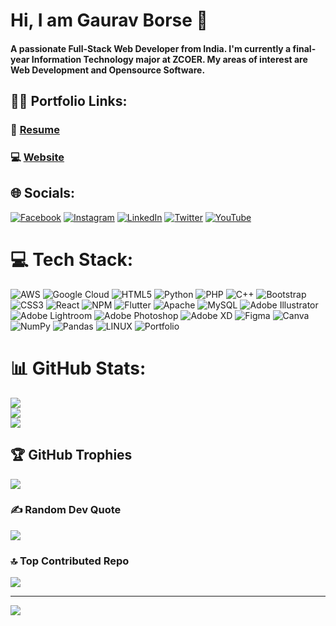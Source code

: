 # Hi, I am Gaurav Borse 👋
#### A passionate Full-Stack Web Developer from India. I'm currently a final-year Information Technology major at ZCOER. My areas of interest are Web Development and Opensource Software.

## 🧑‍💻 Portfolio Links:
### 📃 <a href="https://drive.google.com/file/d/1jU4__okwMUfUrPA5s8ulZ3zDJhHP7LZb/view?usp=sharing" target="_blank">Resume</a>
### 💻 <a href="[https://bio.site/gauravborse](https://gauravborse.vercel.app/)" target="_blank">Website</a>


## 🌐 Socials:
[![Facebook](https://img.shields.io/badge/Facebook-%231877F2.svg?logo=Facebook&logoColor=white)](https://facebook.com/Gaurav.Borsee) [![Instagram](https://img.shields.io/badge/Instagram-%23E4405F.svg?logo=Instagram&logoColor=white)](https://instagram.com/gaurav.borse_) [![LinkedIn](https://img.shields.io/badge/LinkedIn-%230077B5.svg?logo=linkedin&logoColor=white)](https://linkedin.com/in/gaurav-borse) [![Twitter](https://img.shields.io/badge/Twitter-%231DA1F2.svg?logo=Twitter&logoColor=white)](https://twitter.com/Gaurav__Borse) [![YouTube](https://img.shields.io/badge/YouTube-%23FF0000.svg?logo=YouTube&logoColor=white)](https://youtube.com/@through_gauravs_lens) 

# 💻 Tech Stack:
![AWS](https://img.shields.io/badge/AWS-%23FF9900.svg?style=for-the-badge&logo=amazon-aws&logoColor=white) ![Google Cloud](https://img.shields.io/badge/Google%20Cloud-%234285F4.svg?style=for-the-badge&logo=google-cloud&logoColor=white) ![HTML5](https://img.shields.io/badge/html5-%23E34F26.svg?style=for-the-badge&logo=html5&logoColor=white) ![Python](https://img.shields.io/badge/python-3670A0?style=for-the-badge&logo=python&logoColor=ffdd54) ![PHP](https://img.shields.io/badge/php-%23777BB4.svg?style=for-the-badge&logo=php&logoColor=white) ![C++](https://img.shields.io/badge/c++-%2300599C.svg?style=for-the-badge&logo=c%2B%2B&logoColor=white) ![Bootstrap](https://img.shields.io/badge/bootstrap-%23563D7C.svg?style=for-the-badge&logo=bootstrap&logoColor=white) ![CSS3](https://img.shields.io/badge/css3-%231572B6.svg?style=for-the-badge&logo=css3&logoColor=white) ![React](https://img.shields.io/badge/react-%2320232a.svg?style=for-the-badge&logo=react&logoColor=%2361DAFB) ![NPM](https://img.shields.io/badge/NPM-%23000000.svg?style=for-the-badge&logo=npm&logoColor=white) ![Flutter](https://img.shields.io/badge/Flutter-%2302569B.svg?style=for-the-badge&logo=Flutter&logoColor=white) ![Apache](https://img.shields.io/badge/apache-%23D42029.svg?style=for-the-badge&logo=apache&logoColor=white) ![MySQL](https://img.shields.io/badge/mysql-%2300f.svg?style=for-the-badge&logo=mysql&logoColor=white) ![Adobe Illustrator](https://img.shields.io/badge/adobeillustrator-%23FF9A00.svg?style=for-the-badge&logo=adobeillustrator&logoColor=white) ![Adobe Lightroom](https://img.shields.io/badge/Adobe%20Lightroom-31A8FF.svg?style=for-the-badge&logo=Adobe%20Lightroom&logoColor=white) ![Adobe Photoshop](https://img.shields.io/badge/adobephotoshop-%2331A8FF.svg?style=for-the-badge&logo=adobephotoshop&logoColor=white) ![Adobe XD](https://img.shields.io/badge/Adobe%20XD-470137?style=for-the-badge&logo=Adobe%20XD&logoColor=#FF61F6) 	![Figma](https://img.shields.io/badge/figma-%23F24E1E.svg?style=for-the-badge&logo=figma&logoColor=white) ![Canva](https://img.shields.io/badge/Canva-%2300C4CC.svg?style=for-the-badge&logo=Canva&logoColor=white) ![NumPy](https://img.shields.io/badge/numpy-%23013243.svg?style=for-the-badge&logo=numpy&logoColor=white) ![Pandas](https://img.shields.io/badge/pandas-%23150458.svg?style=for-the-badge&logo=pandas&logoColor=white) ![LINUX](https://img.shields.io/badge/Linux-FCC624?style=for-the-badge&logo=linux&logoColor=black) ![Portfolio](https://img.shields.io/badge/Portfolio-%23000000.svg?style=for-the-badge&logo=firefox&logoColor=#FF7139)
# 📊 GitHub Stats:
![](https://github-readme-stats.vercel.app/api?username=gaurav-borse&theme=dracula&hide_border=false&include_all_commits=true&count_private=true)<br/>
![](https://github-readme-streak-stats.herokuapp.com/?user=gaurav-borse&theme=dracula&hide_border=false)<br/>
![](https://github-readme-stats.vercel.app/api/top-langs/?username=gaurav-borse&theme=dracula&hide_border=false&include_all_commits=true&count_private=true&layout=compact)

## 🏆 GitHub Trophies
![](https://github-profile-trophy.vercel.app/?username=gaurav-borse&theme=dracula&no-frame=false&no-bg=false&margin-w=4)

### ✍️ Random Dev Quote
![](https://quotes-github-readme.vercel.app/api?type=horizontal&theme=radical)

### 🔝 Top Contributed Repo
![](https://github-contributor-stats.vercel.app/api?username=gaurav-borse&limit=5&theme=dracula&combine_all_yearly_contributions=true)

---
[![](https://visitcount.itsvg.in/api?id=gaurav-borse&icon=9&color=8)](https://visitcount.itsvg.in)

<!-- Proudly created with GPRM ( https://gprm.itsvg.in ) -->
